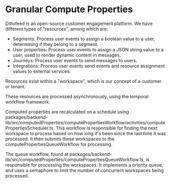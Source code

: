 # Granular Compute Properties

Dittofeed is an open-source customer engagement platform. We have different types of "resources", among which are:

- Segments: Process user events to assign a boolean value to a user, determining if they belong to a segment.
- User properties: Process user events to assign a JSON string value to a user, used to render dynamic content in messages.
- Journeys: Process user events to send messages to users.
- Integrations: Process user events send events and resource assignment values to external services.

Resources exist within a "workspace", which is our concept of a customer or tenant.

These resources are processed asynchronously, using the temporal workflow framework.

Computed properties are recalculated on a schedule using packages/backend-lib/src/computedProperties/computePropertiesWorkflow/activities/computePropertiesScheduler.ts. This workflow is responsible for finding the next workspace to process based on how long it's been since the last time it was processed. It then submits these workspaces to the computePropertiesQueueWorkflow for processing.

The queue workflow, found at packages/backend-lib/src/computedProperties/computePropertiesQueueWorkflow.ts, is responsible for processing the workspaces. It implements a priority queue, and uses a semaphore to limit the number of concurrent workspaces being processed.

